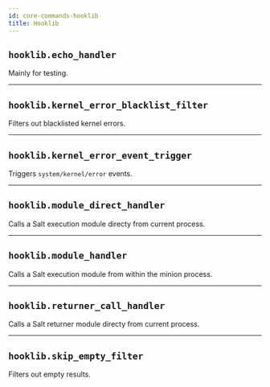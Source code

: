 ```yaml
---
id: core-commands-hooklib
title: Hooklib
---
```


## `hooklib.echo_handler`

Mainly for testing.


----
## `hooklib.kernel_error_blacklist_filter`

Filters out blacklisted kernel errors.


----
## `hooklib.kernel_error_event_trigger`

Triggers `system/kernel/error` events.


----
## `hooklib.module_direct_handler`

Calls a Salt execution module directy from current process.


----
## `hooklib.module_handler`

Calls a Salt execution module from within the minion process.


----
## `hooklib.returner_call_handler`

Calls a Salt returner module directy from current process.


----
## `hooklib.skip_empty_filter`

Filters out empty results.
